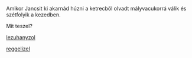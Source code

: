 Amikor Jancsit ki akarnád húzni a ketrecből olvadt mályvacukorrá válik és szétfolyik a kezedben.

Mit teszel?

[lezuhanyzol](../../../zuhanyzas/zuhanyzas.md)

[reggelizel](../../../reggeli/reggeli.md)